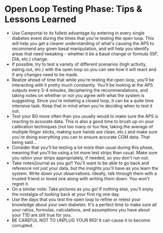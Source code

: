 # Open Loop Testing Phase: Tips & Lessons Learned 

* Use Careportal to its fullest advantage by entering in every single diabetes event during the times that you're testing the open loop. This will help you get a clearer understanding of what's causing the APS to recommend any given basal manipulation, and will help you identify areas that need tweaking - whether it be a basal change or formula (ISF, DIA, etc.) change. 
* If possible, try to test a variety of different scenarios (high activity, eating out, etc.) with the open loop so you can see how it will react and if any changes need to be made.
* Realize ahead of time that while you're testing the open loop, you'll be interacting with it pretty much constantly. You'll be looking at the APS outputs every 3-4 minutes, deciphering the recommendations, and taking notes on whether or not you agree with what the system is suggesting. Since you're imitating a closed loop, it can be a quite time intensive task. Keep that in mind when you're deciding when to test it out. 
* Test your BG more often than you usually would to make sure the APS is reacting to accurate data. This is also a good time to brush up on your calibration techniques (not too many or too few, taking the average of multiple finger sticks, making sure hands are clean, etc.) and make sure you're doing everything you can to ensure accurate CGM data. That being said...
* Consider that you'll be testing a lot more than usual during this phase, meaning that you'll be using a lot more test strips than usual. Make sure you ration your strips appropriately, if needed, so you don't run out. 
* Take notes/journal as you go!! You'll want to be able to go back and reference not just your data, but the insights you'll have as you learn the system. Write down your observations. Ideally, talk through them with a trusted friend or loved one along with writing them down. You won't regret it. 
* On a similar note: Take pictures as you go! If nothing else, you'll enjoy the nostalgia of looking back at your first rig one day. 
* Use the days that you test the open loop to refine or retest your knowledge about your own diabetes. It's a perfect time to make sure all your ratios, formulas, calculations, and assumptions you have about your T1D are still true for you. 
* BE CAREFUL NOT TO UNPLUG YOUR RIG! It can cause it to become corrupted. 
